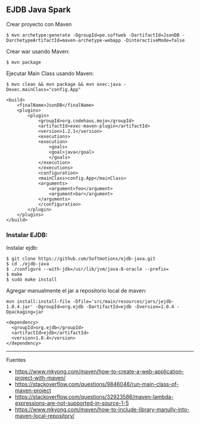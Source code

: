 ## EJDB Java Spark

Crear proyecto con Maven

    $ mvn archetype:generate -DgroupId=pe.softweb -DartifactId=JsonDB -DarchetypeArtifactId=maven-archetype-webapp -DinteractiveMode=false

Crear war usando Maven:

    $ mvn package

Ejecutar Main Class usando Maven:

    $ mvn clean && mvn package && mvn exec:java -Dexec.mainClass="config.App"


```
<build>
    <finalName>JsonDB</finalName>
    <plugins>
        <plugin>
            <groupId>org.codehaus.mojo</groupId>
            <artifactId>exec-maven-plugin</artifactId>
            <version>1.2.1</version>
            <executions>
            <execution>
                <goals>
                <goal>java</goal>
                </goals>
            </execution>
            </executions>
            <configuration>
            <mainClass>config.App</mainClass>
            <arguments>
                <argument>foo</argument>
                <argument>bar</argument>
            </arguments>
            </configuration>
        </plugin>
    </plugins>
</build>
```

### Instalar EJDB:

Instalar ejdb:

    $ git clone https://github.com/Softmotions/ejdb-java.git
    $ cd ./ejdb-java
    $ ./configure --with-jdk=/usr/lib/jvm/java-8-oracle --prefix=
    $ make
    $ sudo make install

Agregar manualmente el jar a repositorio local de maven:

    mvn install:install-file -Dfile='src/main/resources/jars/jejdb-1.0.4.jar' -DgroupId=org.ejdb -DartifactId=ejdb -Dversion=1.0.4 -Dpackaging=jar

```
<dependency>
  <groupId>org.ejdb</groupId>
  <artifactId>ejdb</artifactId>
  <version>1.0.4</version>
</dependency>
```

--- 

Fuentes

+ https://www.mkyong.com/maven/how-to-create-a-web-application-project-with-maven/
+ https://stackoverflow.com/questions/9846046/run-main-class-of-maven-project
+ https://stackoverflow.com/questions/32923586/maven-lambda-expressions-are-not-supported-in-source-1-5
+ https://www.mkyong.com/maven/how-to-include-library-manully-into-maven-local-repository/